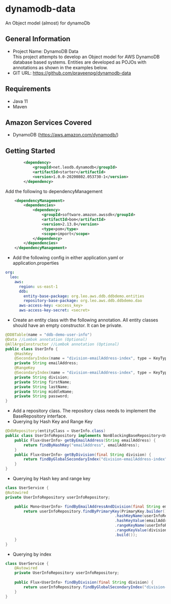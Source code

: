 # dynamodb-data
An Object model (almost) for dynamoDb

## General Information
- Project Name: DynamoDB Data\
  This project attempts to develop an Object model for AWS DynamoDB database based systems. Entities are developed as POJOs with annotations as shown in the examples below.
- GIT URL: <https://github.com/praveenpg/dynamodb-data>
## Requirements
- Java 11
- Maven

## Amazon Services Covered
- DynamoDB (https://aws.amazon.com/dynamodb/)

## Getting Started
```xml
        <dependency>
            <groupId>net.leodb.dynamodb</groupId>
            <artifactId>starter</artifactId>
            <version>1.0.0-20200802.053730-1</version>
        </dependency>
```
Add the following to dependencyManagement
```xml
    <dependencyManagement>
        <dependencies>
            <dependency>
                <groupId>software.amazon.awssdk</groupId>
                <artifactId>bom</artifactId>
                <version>2.13.8</version>
                <type>pom</type>
                <scope>import</scope>
            </dependency>
        </dependencies>
    </dependencyManagement>
```

- Add the following config in either application.yaml or application.properties
```yaml
org:
  leo:
    aws:
      region: us-east-1
      ddb:
        entity-base-package: org.leo.aws.ddb.ddbdemo.entities
        repository-base-package: org.leo.aws.ddb.ddbdemo.dao
      aws-access-key: <access_key>
      aws-access-key-secret: <secret>
```
- Create an entity class with the following annotation. All entity classes should have an empty constructor. It can be private.
```java
@DDBTable(name = "ddb-demo-user-info")
@Data //Lombok annotation (Optional)
@AllArgsConstructor //Lombok annotation (Optional)
public class UserInfo {
    @HashKey
    @SecondaryIndex(name = "division-emailAddress-index", type = KeyType.RANGE_KEY, projectionType = ProjectionType.KEYS_ONLY)
    private String emailAddress;
    @RangeKey
    @SecondaryIndex(name = "division-emailAddress-index", type = KeyType.HASH_KEY, projectionType = ProjectionType.KEYS_ONLY)
    private String division;
    private String firstName;
    private String lastName;
    private String middleName;
    private String password;
}
```
- Add a repository class. The repository class needs to implement the BaseRepository interface.
- Querying by Hash Key and Range Key
```java
@DdbRepository(entityClass = UserInfo.class)
public class UserInfoRepository implements NonBlockingBaseRepository<UserInfo> {
    public Flux<UserInfo> getByEmailAddress(String emailAddress) {
        return findByHashKey("emailAddress", emailAddress);
    }
    public Flux<UserInfo> getByDivision(final String division) {
        return findByGlobalSecondaryIndex("division-emailAddress-index", division);
    }
}

```
- Querying by Hash key and range key
```java
class UserService {
@Autowired
private UserInfoRepository userInfoRepository;

    public Mono<UserInfo> findByEmailAddressAndDivision(final String emailAddress, final String division) {
        return userInfoRepository.findByPrimaryKey(PrimaryKey.builder()
                                                .hashKeyName(userInfoRepository.getHashKeyName())
                                                .hashKeyValue(emailAddress)
                                                .rangeKeyName(userInfoRepository.getRangeKeyName())
                                                .rangeKeyValue(division)
                                                .build());
    }
}
```

- Querying by index
```java
class UserService {
    @Autowired
    private UserInfoRepository userInfoRepository;
    
    public Flux<UserInfo> findByDivision(final String division) {
        return userInfoRepository.findByGlobalSecondaryIndex("division-emailAddress-index", division);
    }
}
```